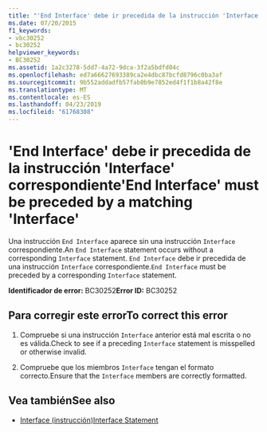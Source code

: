 ```yaml
---
title: "'End Interface' debe ir precedida de la instrucción 'Interface' correspondiente"
ms.date: 07/20/2015
f1_keywords:
- vbc30252
- bc30252
helpviewer_keywords:
- BC30252
ms.assetid: 1a2c3278-5dd7-4a72-9dca-3f2a5bdfd04c
ms.openlocfilehash: ed7a66627693389ca2e4dbc87bcfd8796c0ba3af
ms.sourcegitcommit: 9b552addadfb57fab0b9e7852ed4f1f1b8a42f8e
ms.translationtype: MT
ms.contentlocale: es-ES
ms.lasthandoff: 04/23/2019
ms.locfileid: "61768308"
---
```

# <a name="end-interface-must-be-preceded-by-a-matching-interface"></a><span data-ttu-id="0616a-102">'End Interface' debe ir precedida de la instrucción 'Interface' correspondiente</span><span class="sxs-lookup"><span data-stu-id="0616a-102">'End Interface' must be preceded by a matching 'Interface'</span></span>
<span data-ttu-id="0616a-103">Una instrucción `End Interface` aparece sin una instrucción `Interface` correspondiente.</span><span class="sxs-lookup"><span data-stu-id="0616a-103">An `End Interface` statement occurs without a corresponding `Interface` statement.</span></span> <span data-ttu-id="0616a-104">`End Interface` debe ir precedida de una instrucción `Interface` correspondiente.</span><span class="sxs-lookup"><span data-stu-id="0616a-104">`End Interface` must be preceded by a corresponding `Interface` statement.</span></span>  
  
 <span data-ttu-id="0616a-105">**Identificador de error:** BC30252</span><span class="sxs-lookup"><span data-stu-id="0616a-105">**Error ID:** BC30252</span></span>  
  
## <a name="to-correct-this-error"></a><span data-ttu-id="0616a-106">Para corregir este error</span><span class="sxs-lookup"><span data-stu-id="0616a-106">To correct this error</span></span>  
  
1. <span data-ttu-id="0616a-107">Compruebe si una instrucción `Interface` anterior está mal escrita o no es válida.</span><span class="sxs-lookup"><span data-stu-id="0616a-107">Check to see if a preceding `Interface` statement is misspelled or otherwise invalid.</span></span>  
  
2. <span data-ttu-id="0616a-108">Compruebe que los miembros `Interface` tengan el formato correcto.</span><span class="sxs-lookup"><span data-stu-id="0616a-108">Ensure that the `Interface` members are correctly formatted.</span></span>  
  
## <a name="see-also"></a><span data-ttu-id="0616a-109">Vea también</span><span class="sxs-lookup"><span data-stu-id="0616a-109">See also</span></span>

- [<span data-ttu-id="0616a-110">Interface (instrucción)</span><span class="sxs-lookup"><span data-stu-id="0616a-110">Interface Statement</span></span>](../../visual-basic/language-reference/statements/interface-statement.md)
